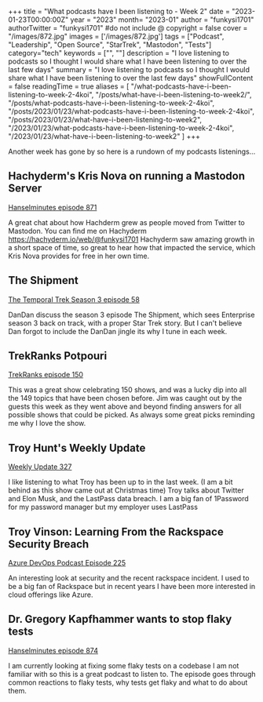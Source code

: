 +++
title = "What podcasts have I been listening to - Week 2"
date = "2023-01-23T00:00:00Z"
year = "2023"
month= "2023-01"
author = "funkysi1701"
authorTwitter = "funkysi1701" #do not include @
copyright = false
cover = "/images/872.jpg"
images = ['/images/872.jpg']
tags = ["Podcast", "Leadership", "Open Source", "StarTrek", "Mastodon", "Tests"]
category="tech"
keywords = ["", ""]
description = "I love listening to podcasts so I thought I would share what I have been listening to over the last few days"
summary = "I love listening to podcasts so I thought I would share what I have been listening to over the last few days"
showFullContent = false
readingTime = true
aliases = [
    "/what-podcasts-have-i-been-listening-to-week-2-4koi",
    "/posts/what-have-i-been-listening-to-week2/",
    "/posts/what-podcasts-have-i-been-listening-to-week-2-4koi",
    "/posts/2023/01/23/what-podcasts-have-i-been-listening-to-week-2-4koi",
    "/posts/2023/01/23/what-have-i-been-listening-to-week2",
    "/2023/01/23/what-podcasts-have-i-been-listening-to-week-2-4koi",
    "/2023/01/23/what-have-i-been-listening-to-week2"
]
+++

Another week has gone by so here is a rundown of my podcasts listenings...

## Hachyderm's Kris Nova on running a Mastodon Server

[Hanselminutes episode 871](https://hanselminutes.com/872/hachyderms-kris-nova-on-running-a-mastodon-server)

A great chat about how Hachderm grew as people moved from Twitter to Mastodon. You can find me on Hachyderm https://hachyderm.io/web/@funkysi1701 Hachyderm saw amazing growth in a short space of time, so great to hear how that impacted the service, which Kris Nova provides for free in her own time.

## The Shipment

[The Temporal Trek Season 3 episode 58](https://podcasts.apple.com/gb/podcast/the-temporal-trek-podcast-season-3-episode-59-the-shipment/id1499160640?i=1000591042656)

DanDan discuss the season 3 episode The Shipment, which sees Enterprise season 3 back on track, with a proper Star Trek story. But I can't believe Dan forgot to include the DanDan jingle its why I tune in each week.

## TrekRanks Potpouri

[TrekRanks episode 150](https://www.trekranks.com/trekranks-podcast)

This was a great show celebrating 150 shows, and was a lucky dip into all the 149 topics that have been chosen before. Jim was caught out by the guests this week as they went above and beyond finding answers for all possible shows that could be picked. As always some great picks reminding me why I love the show.

## Troy Hunt's Weekly Update

[Weekly Update 327](https://www.troyhunt.com/weekly-update-327/)

I like listening to what Troy has been up to in the last week. (I am a bit behind as this show came out at Christmas time) Troy talks about Twitter and Elon Musk, and the LastPass data breach. I am a big fan of 1Password for my password manager but my employer uses LastPass

## Troy Vinson: Learning From the Rackspace Security Breach 

[Azure DevOps Podcast Episode 225](https://www.youtube.com/watch?v=MsK5zaUogJ4)

An interesting look at security and the recent rackspace incident. I used to be a big fan of Rackspace but in recent years I have been more interested in cloud offerings like Azure.

## Dr. Gregory Kapfhammer wants to stop flaky tests

[Hanselminutes episode 874](https://hanselminutes.com/874/dr-gregory-kapfhammer-wants-to-stop-flaky-tests)

I am currently looking at fixing some flaky tests on a codebase I am not familiar with so this is a great podcast to listen to. The episode goes through common reactions to flaky tests, why tests get flaky and what to do about them.